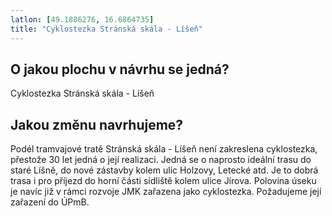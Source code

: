 ```yaml
---
latlon: [49.1886276, 16.6864735]
title: "Cyklostezka Stránská skála - Líšeň"
---
```


## O jakou plochu v návrhu se jedná?

Cyklostezka Stránská skála - Líšeň

## Jakou změnu navrhujeme?

Podél tramvajové tratě Stránská skála - Líšeň není zakreslena cyklostezka, přestože 30 let jedná o její realizaci. Jedná se o naprosto ideální trasu do staré Líšně, do nové zástavby kolem ulic Holzovy, Letecké atd. Je to dobrá trasa i pro příjezd do horní části sídliště kolem ulice Jírova. Polovina úseku je navíc již v rámci rozvoje JMK zařazena jako cyklostezka. Požadujeme její zařazení do ÚPmB.
